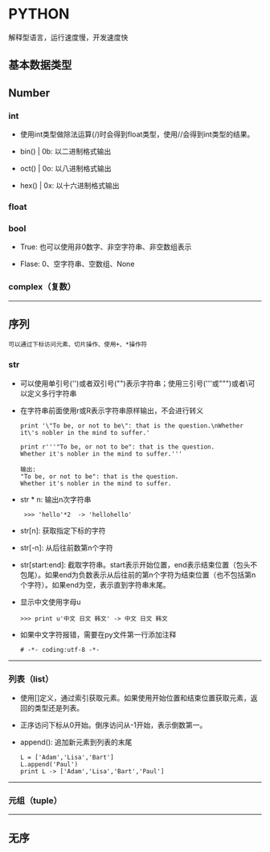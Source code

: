 # PYTHON

解释型语言，运行速度慢，开发速度快

## 基本数据类型

## Number

### int

- 使用int类型做除法运算(/)时会得到float类型，使用//会得到int类型的结果。

- bin() | 0b: 以二进制格式输出

- oct() | 0o: 以八进制格式输出

- hex() | 0x: 以十六进制格式输出

### float
### bool

- True: 也可以使用非0数字、非空字符串、非空数组表示

- Flase: 0、空字符串、空数组、None

### complex（复数）

- - -
## 序列

    可以通过下标访问元素、切片操作、使用+、*操作符

### str

- 可以使用单引号('')或者双引号("")表示字符串；使用三引号('''或""")或者\可以定义多行字符串

- 在字符串前面使用r或R表示字符串原样输出，不会进行转义

    ```
    print '\"To be, or not to be\": that is the question.\nWhether it\'s nobler in the mind to suffer.'

    print r'''"To be, or not to be": that is the question.
    Whether it's nobler in the mind to suffer.'''

    输出: 
    "To be, or not to be": that is the question. 
    Whether it's nobler in the mind to suffer.
    ```

- str * n: 输出n次字符串

    ` >>> 'hello'*2  -> 'hellohello'`

- str[n]: 获取指定下标的字符

- str[-n]: 从后往前数第n个字符
    
- str[start:end]: 截取字符串。start表示开始位置，end表示结束位置（包头不包尾）。如果end为负数表示从后往前的第n个字符为结束位置（也不包括第n个字符）。如果end为空，表示直到字符串末尾。

- 显示中文使用字母u

    ` >>> print u'中文 日文 韩文' -> 中文 日文 韩文 `

- 如果中文字符报错，需要在py文件第一行添加注释

    ` # -*- coding:utf-8 -*- ` 
- - -

### 列表（list）

- 使用[]定义，通过索引获取元素。如果使用开始位置和结束位置获取元素，返回的类型还是列表。

- 正序访问下标从0开始。倒序访问从-1开始，表示倒数第一。

- append(): 追加新元素到列表的末尾

    ```
    L = ['Adam','Lisa','Bart']
    L.append('Paul')
    print L -> ['Adam','Lisa','Bart','Paul']
    ```
- - -
### 元组（tuple）

- - -

## 无序
